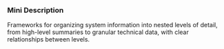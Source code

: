 ### Mini Description

Frameworks for organizing system information into nested levels of detail, from high-level summaries to granular technical data, with clear relationships between levels.
